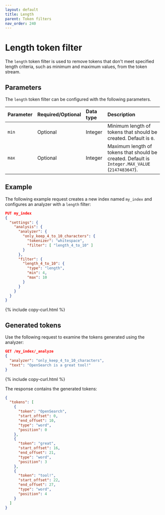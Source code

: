 ```yaml
---
layout: default
title: Length
parent: Token filters
nav_order: 240
---
```


# Length token filter

The `length` token filter is used to remove tokens that don't meet specified length criteria, such as minimum and maximum values, from the token stream.

## Parameters

The `length` token filter can be configured with the following parameters.

Parameter | Required/Optional | Data type | Description
:--- | :--- | :--- | :--- 
`min` | Optional | Integer | Minimum length of tokens that should be created. Default is `0`.
`max` | Optional | Integer | Maximum length of tokens that should be created. Default is `Integer.MAX_VALUE` (`2147483647`).
 

## Example

The following example request creates a new index named `my_index` and configures an analyzer with a `length` filter:

```json
PUT my_index
{
  "settings": {
    "analysis": {
      "analyzer": {
        "only_keep_4_to_10_characters": {
          "tokenizer": "whitespace",
          "filter": [ "length_4_to_10" ]
        }
      },
      "filter": {
        "length_4_to_10": {
          "type": "length",
          "min": 4,
          "max": 10
        }
      }
    }
  }
}
```
{% include copy-curl.html %}

## Generated tokens

Use the following request to examine the tokens generated using the analyzer:

```json
GET /my_index/_analyze
{
  "analyzer": "only_keep_4_to_10_characters",
  "text": "OpenSearch is a great tool!"
}
```
{% include copy-curl.html %}

The response contains the generated tokens:

```json
{
  "tokens": [
    {
      "token": "OpenSearch",
      "start_offset": 0,
      "end_offset": 10,
      "type": "word",
      "position": 0
    },
    {
      "token": "great",
      "start_offset": 16,
      "end_offset": 21,
      "type": "word",
      "position": 3
    },
    {
      "token": "tool!",
      "start_offset": 22,
      "end_offset": 27,
      "type": "word",
      "position": 4
    }
  ]
}
```
